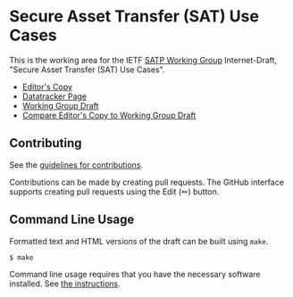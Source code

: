 # Secure Asset Transfer (SAT) Use Cases

This is the working area for the IETF [SATP Working Group](https://datatracker.ietf.org/wg/satp/documents/) Internet-Draft, "Secure Asset Transfer (SAT) Use Cases".

* [Editor's Copy](https://ietf-satp.github.io/draft-ietf-satp-usecases/#go.draft-ietf-satp-usecases.html)
* [Datatracker Page](https://datatracker.ietf.org/doc/draft-ietf-satp-usecases)
* [Working Group Draft](https://datatracker.ietf.org/doc/html/draft-ietf-satp-usecases)
* [Compare Editor's Copy to Working Group Draft](https://ietf-satp.github.io/draft-ietf-satp-usecases/#go.draft-ietf-satp-usecases.diff)


## Contributing

See the
[guidelines for contributions](https://github.com/ietf-satp/draft-ietf-satp-usecases/blob/main/CONTRIBUTING.md).

Contributions can be made by creating pull requests.
The GitHub interface supports creating pull requests using the Edit (✏) button.


## Command Line Usage

Formatted text and HTML versions of the draft can be built using `make`.

```sh
$ make
```

Command line usage requires that you have the necessary software installed.  See
[the instructions](https://github.com/martinthomson/i-d-template/blob/main/doc/SETUP.md).

